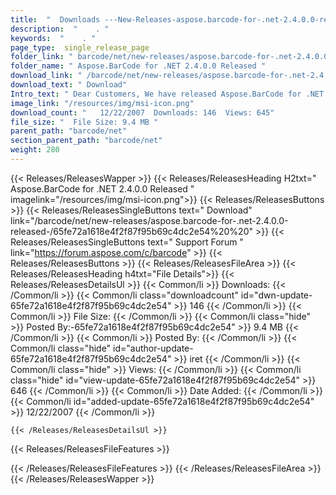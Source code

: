 ```yaml
---
title:  "  Downloads ---New-Releases-aspose.barcode-for-.net-2.4.0.0-released- . " 
description:  "    . " 
keywords:  "    . " 
page_type:  single_release_page
folder_link: " barcode/net/new-releases/aspose.barcode-for-.net-2.4.0.0-released-/"
folder_name: " Aspose.BarCode for .NET 2.4.0.0 Released "
download_link: " /barcode/net/new-releases/aspose.barcode-for-.net-2.4.0.0-released-/65fe72a1618e4f2f87f95b69c4dc2e54"
download_text: " Download"
Intro_text: " Dear Customers, We have released Aspose.BarCode for .NET 2.4.0.0."
image_link: "/resources/img/msi-icon.png"
download_count: "   12/22/2007  Downloads: 146  Views: 645"
file_size: "  File Size: 9.4 MB "
parent_path: "barcode/net"
section_parent_path: "barcode/net"
weight: 280
---
```


{{< Releases/ReleasesWapper >}}
  {{< Releases/ReleasesHeading H2txt=" Aspose.BarCode for .NET 2.4.0.0 Released " imagelink="/resources/img/msi-icon.png">}}
  {{< Releases/ReleasesButtons >}}
    {{< Releases/ReleasesSingleButtons text=" Download" link="/barcode/net/new-releases/aspose.barcode-for-.net-2.4.0.0-released-/65fe72a1618e4f2f87f95b69c4dc2e54%20%20" >}}
    {{< Releases/ReleasesSingleButtons text=" Support Forum " link="https://forum.aspose.com/c/barcode" >}}
  {{< Releases/ReleasesButtons >}}
  {{< Releases/ReleasesFileArea >}}
    {{< Releases/ReleasesHeading h4txt="File Details">}}
    {{< Releases/ReleasesDetailsUl >}}
            {{< Common/li  >}} Downloads: {{< /Common/li >}} 
      {{< Common/li class="downloadcount" id="dwn-update-65fe72a1618e4f2f87f95b69c4dc2e54" >}} 146 {{< /Common/li >}} 
      {{< Common/li  >}} File Size: {{< /Common/li >}} 
      {{< Common/li  class="hide" >}} Posted By:-65fe72a1618e4f2f87f95b69c4dc2e54" >}} 9.4 MB {{< /Common/li >}} 
      {{< Common/li  >}} Posted By: {{< /Common/li >}} 
      {{< Common/li class="hide" id="author-update-65fe72a1618e4f2f87f95b69c4dc2e54" >}} iret {{< /Common/li >}} 
      {{< Common/li class="hide"  >}} Views: {{< /Common/li >}} 
      {{< Common/li class="hide" id="view-update-65fe72a1618e4f2f87f95b69c4dc2e54" >}} 646 {{< /Common/li >}} 
      {{< Common/li  >}} Date Added: {{< /Common/li >}} 
      {{< Common/li id="added-update-65fe72a1618e4f2f87f95b69c4dc2e54" >}} 12/22/2007 {{< /Common/li >}} 

    {{< /Releases/ReleasesDetailsUl >}}

  {{< Releases/ReleasesFileFeatures >}}
      
  {{< /Releases/ReleasesFileFeatures >}}
 {{< /Releases/ReleasesFileArea >}}
{{< /Releases/ReleasesWapper >}}


